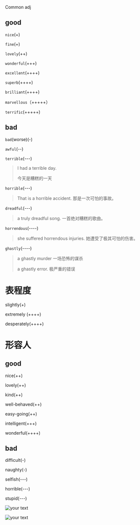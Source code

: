 Common adj



## good

`nice`(+)  

`fine`(+) 

`lovely`(++)

`wonderful`(+++)

`excellent`(++++)

`superb`(++++)

`brilliant`(++++)

`marvellous`（+++++）

`terrific`(+++++)

## bad

`bad`(worse)(-)

`awful`(--)



`terrible`(---)

> I had a terrible day.
>
> 今天是糟糕的一天

`horrible`(---)

> That is a horrible accident.
> 那是一次可怕的事故。

`dreadful`(---)

> a truly dreadful song.
> 一首绝对糟糕的歌曲。

`horrendous`(----)

> she suffered horrendous injuries.
> 她遭受了极其可怕的伤害。

`ghastly`(----)

> a ghastly murder
> 一场恐怖的谋杀
>
> 
>
> a ghastly error.
> 极严重的错误



# 表程度

slightly(+)



extremely  (++++)



desperately(++++)



# 形容人

## good

nice(++)

lovely(++)

kind(++)

well-behaved(++)

easy-going(++)

intelligent(+++)

wonderful(++++)

## bad

difficult(-)

naughty(-)

selfish(---)

horrible(---)

stupid(---)



![your text](http://o7bk1ffzo.bkt.clouddn.com/1483701815665)



![your text](http://o7bk1ffzo.bkt.clouddn.com/1483701765507)





